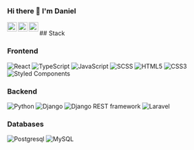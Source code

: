 ### Hi there 👋 I'm Daniel

<a href="https://t.me/tvoykudinov" title="Telegram">
  <img align="left" alt="Telegram" width="22px" src="https://www.flaticon.com/ru/free-icon/telegram_2111644">
</a>
<a href="mailto:danielkudinov17@gmail.com" title="Email">
  <img align="left" alt="Email" width="22px" src="https://cdn.icon-icons.com/icons2/294/PNG/128/Mail_31108.png" />
</a>
<a href="https://vk.com/tvoykudinov" title="VK">
  <img align="left" alt="VK" width="22px" src="https://upload.wikimedia.org/wikipedia/commons/thumb/2/21/VK.com-logo.svg/2048px-VK.com-logo.svg.png" />
</a>
<br>
## Stack

### Frontend

![React](https://img.shields.io/badge/-React-202020?style=flat-square&logo=react)
![TypeScript](https://img.shields.io/badge/-TypeScript-007ACC?style=flat-square&logo=typescript&logoColor=white)
![JavaScript](https://img.shields.io/badge/-JavaScript-F7DF1C?style=flat-square&logo=javascript&logoColor=white&color=%23FFCE5A)
![SCSS](https://img.shields.io/badge/-SCSS-94476E?style=flat-square&logo=SASS)
![HTML5](https://img.shields.io/badge/-HTML5-%23E44D27?style=flat-square&logo=html5&logoColor=ffffff)
![CSS3](https://img.shields.io/badge/-CSS3-%231572B6?style=flat-square&logo=css3)
![Styled Components](https://img.shields.io/badge/styled--components-DB7093?style=for-the-badge&logo=styled-components&logoColor=white)


### Backend

![Python](https://img.shields.io/badge/-Python-FFFFFF?style=flat-square&logo=Python)
![Django](https://img.shields.io/badge/-Django-092D1F?style=flat-square&logo=Django)
![Django REST framework](https://img.shields.io/badge/-Django%20REST%20framework-A30000?style=flat-square&logo=drf)
![Laravel](https://img.shields.io/badge/laravel-%23FF2D20.svg?style=for-the-badge&logo=laravel&logoColor=white)

### Databases

![Postgresql](https://img.shields.io/badge/-Postgresql-white?style=flat-square&logo=Postgresql)
![MySQL](https://img.shields.io/badge/-MySQL-white?style=flat-square&logo=MySQL)
